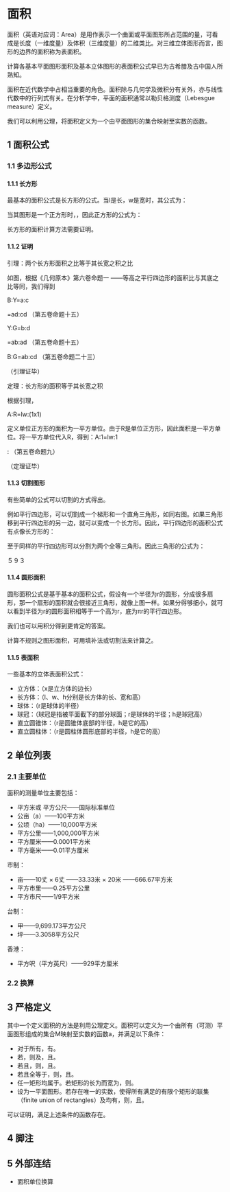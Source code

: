 # 面积

面积（英语对应词：Area）是用作表示一个曲面或平面图形所占范围的量，可看成是长度（一维度量）及体积（三维度量）的二维类比。对三维立体图形而言，图形的边界的面积称为表面积。

计算各基本平面图形面积及基本立体图形的表面积公式早已为古希腊及古中国人所熟知。

面积在近代数学中占相当重要的角色。面积除与几何学及微积分有关外，亦与线性代数中的行列式有关。在分析学中，平面的面积通常以勒贝格测度（Lebesgue measure）定义。

我们可以利用公理，将面积定义为一个由平面图形的集合映射至实数的函数。



## 1 面积公式



### 1.1 多边形公式



#### 1.1.1 长方形

最基本的面积公式是长方形的公式。当l是长，w是宽时，其公式为：

当其图形是一个正方形时，，因此正方形的公式为：

长方形的面积计算方法需要证明。



#### 1.1.2 证明

引理：两个长方形面积之比等于其长宽之积之比

如图，根据《几何原本》第六卷命题一 ——等高之平行四边形的面积比与其底之比等同，我们得到

B:Y=a:c

=ad:cd （第五卷命题十五）

Y:G=b:d

=ab:ad （第五卷命题十五）

B:G=ab:cd （第五卷命题二十三）

（引理证毕）

定理：长方形的面积等于其长宽之积



根据引理，

A:R=lw:(1x1)

定义单位正方形的面积为一平方单位。由于R是单位正方形，因此面积是一平方单位。将一平方单位代入R，得到：A:1=lw:1

: （第五卷命题九）

（定理证毕）



#### 1.1.3 切割图形

有些简单的公式可以切割的方式得出。

例如平行四边形，可以切割成一个梯形和一个直角三角形，如同右图。如果三角形移到平行四边形的另一边，就可以变成一个长方形。因此，平行四边形的面积公式有点像长方形的：

至于同样的平行四边形可以分割为两个全等三角形。因此三角形的公式为：

５９３



#### 1.1.4 圆形面积

圆形面积公式是基于基本的面积公式，假设有一个半径为r的圆形，分成很多扇形，那一个扇形的面积就会很接近三角形，就像上图一样。如果分得够细小，就可以看到半径为r的圆形面积相等于一个高为r，底为πr的平行四边形。

我们也可以用积分得到更肯定的答案。



计算不规则之图形面积，可用填补法或切割法来计算之。



#### 1.1.5 表面积

一些基本的立体表面积公式：

* 立方体：（x是立方体的边长）
* 长方体：（l、w、h分别是长方体的长、宽和高）
* 球体：（r是球体的半径）
* 球冠：（球冠是指被平面截下的部分球面；r是球体的半径；h是球冠高）
* 直立圆锥体：（r是圆锥体底部的半径，h是它的高）
* 直立圆柱体：（r是圆柱体圆形底部的半径，h是它的高）



## 2 单位列表



### 2.1 主要单位

面积的测量单位主要包括：

* 平方米或 平方公尺——国际标准单位
* 公亩（a）——100平方米
* 公顷（ha）——10,000平方米
* 平方公里——1,000,000平方米
* 平方厘米——0.0001平方米
* 平方毫米——0.01平方厘米

市制：

* 亩——10丈 × 6丈 ——33.33米 × 20米 ——666.67平方米
* 平方市里——0.25平方公里
* 平方市尺——1/9平方米

台制：

* 甲——9,699.173平方公尺
* 坪——3.3058平方公尺

香港：

* 平方呎（平方英尺）——929平方厘米



### 2.2 换算



## 3 严格定义

其中一个定义面积的方法是利用公理定义。面积可以定义为一个由所有（可测）平面图形组成的集合M映射至实数的函数a，并满足以下条件：

* 对于所有，有。
* 若，则及，且。
* 若且，则，且。
* 若且全等于，则，且。
* 任一矩形均属于。若矩形的长为而宽为，则。
* 设为一平面图形。若存在唯一的实数，使得所有满足的有限个矩形的联集（finite union of rectangles）及均有，则，且。

可以证明，满足上述条件的函数存在。



## 4 脚注



## 5 外部连结

* 面积单位换算



